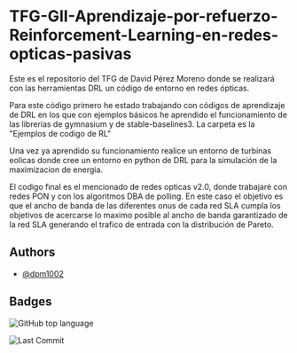 
# TFG-GII-Aprendizaje-por-refuerzo-Reinforcement-Learning-en-redes-opticas-pasivas

Este es el repositorio del TFG de David Pérez Moreno donde se realizará con las herramientas DRL un código de entorno en redes ópticas.

Para este código primero he estado trabajando con códigos de aprendizaje de DRL en los que con ejemplos básicos he aprendido el funcionamiento de las librerias de gymnasium y de stable-baselines3. La carpeta es la "Ejemplos de codigo de RL"

Una vez ya aprendido su funcionamiento realice un entorno de turbinas eolicas donde cree un entorno en python de DRL para la simulación de la maximizacion de energia.

El codigo final es el mencionado de redes opticas v2.0, donde trabajaré con redes PON y con los algoritmos DBA de polling. En este caso el objetivo es que el ancho de banda de las diferentes onus de cada red SLA cumpla los objetivos de acercarse lo maximo posible al ancho de banda garantizado de la red SLA generando el trafico de entrada con la distribución de Pareto.





## Authors

- [@dpm1002](https://www.github.com/dpm1002)


## Badges

![GitHub top language](https://img.shields.io/github/languages/top/dpm1002/TFG-GII-Aprendizaje-por-refuerzo-Reinforcement-Learning-en-redes-opticas-pasivas)

![Last Commit](https://img.shields.io/github/last-commit/dpm1002/TFG-GII-Aprendizaje-por-refuerzo-Reinforcement-Learning-en-redes-opticas-pasivas)
